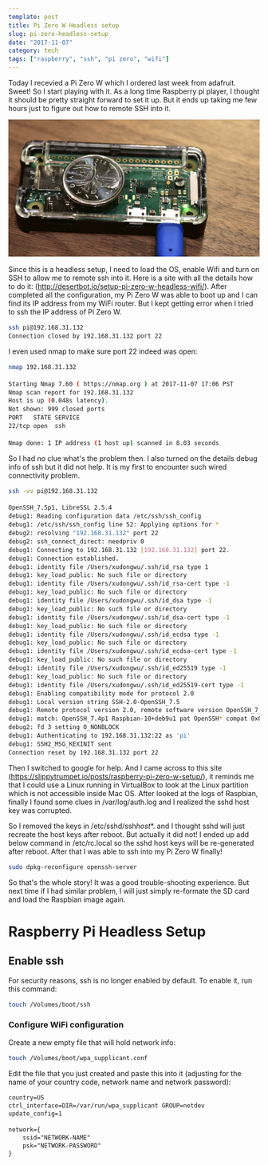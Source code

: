 ```yaml
---
template: post
title: Pi Zero W Headless setup
slug: pi-zero-headless-setup
date: "2017-11-07"
category: tech
tags: ["raspberry", "ssh", "pi zero", "wifi"]
---
```


Today I recevied a Pi Zero W which I ordered last week from adafruit. Sweet! So I start playing with it. As a long time Raspberry pi player, I thought it should be pretty straight forward to set it up. But it ends up taking me few hours just to figure out how to remote SSH into it.

![image of logo](../../assets/2017/pi-zero-w.jpg)

Since this is a headless setup, I need to load the OS, enable Wifi and turn on SSH to allow me to remote ssh into it. Here is a site with all the details how to do it: (http://desertbot.io/setup-pi-zero-w-headless-wifi/). After completed all the configuration, my Pi Zero W was able to boot up and I can find its IP address from my WiFi router. But I kept getting error when I tried to ssh the IP address of Pi Zero W.

```bash
ssh pi@192.168.31.132
Connection closed by 192.168.31.132 port 22
```

I even used nmap to make sure port 22 indeed was open:

```bash
nmap 192.168.31.132

Starting Nmap 7.60 ( https://nmap.org ) at 2017-11-07 17:06 PST
Nmap scan report for 192.168.31.132
Host is up (0.048s latency).
Not shown: 999 closed ports
PORT   STATE SERVICE
22/tcp open  ssh

Nmap done: 1 IP address (1 host up) scanned in 8.03 seconds
```

So I had no clue what's the problem then. I also turned on the details debug info of ssh but it did not help. It is my first to encounter such wired connectivity problem.

```bash
ssh -vv pi@192.168.31.132

OpenSSH_7.5p1, LibreSSL 2.5.4
debug1: Reading configuration data /etc/ssh/ssh_config
debug1: /etc/ssh/ssh_config line 52: Applying options for *
debug2: resolving "192.168.31.132" port 22
debug2: ssh_connect_direct: needpriv 0
debug1: Connecting to 192.168.31.132 [192.168.31.132] port 22.
debug1: Connection established.
debug1: identity file /Users/xudongwu/.ssh/id_rsa type 1
debug1: key_load_public: No such file or directory
debug1: identity file /Users/xudongwu/.ssh/id_rsa-cert type -1
debug1: key_load_public: No such file or directory
debug1: identity file /Users/xudongwu/.ssh/id_dsa type -1
debug1: key_load_public: No such file or directory
debug1: identity file /Users/xudongwu/.ssh/id_dsa-cert type -1
debug1: key_load_public: No such file or directory
debug1: identity file /Users/xudongwu/.ssh/id_ecdsa type -1
debug1: key_load_public: No such file or directory
debug1: identity file /Users/xudongwu/.ssh/id_ecdsa-cert type -1
debug1: key_load_public: No such file or directory
debug1: identity file /Users/xudongwu/.ssh/id_ed25519 type -1
debug1: key_load_public: No such file or directory
debug1: identity file /Users/xudongwu/.ssh/id_ed25519-cert type -1
debug1: Enabling compatibility mode for protocol 2.0
debug1: Local version string SSH-2.0-OpenSSH_7.5
debug1: Remote protocol version 2.0, remote software version OpenSSH_7.4p1 Raspbian-10+deb9u1
debug1: match: OpenSSH_7.4p1 Raspbian-10+deb9u1 pat OpenSSH* compat 0x04000000
debug2: fd 3 setting O_NONBLOCK
debug1: Authenticating to 192.168.31.132:22 as 'pi'
debug1: SSH2_MSG_KEXINIT sent
Connection reset by 192.168.31.132 port 22
```

Then I switched to google for help. And I came across to this site (https://slippytrumpet.io/posts/raspberry-pi-zero-w-setup/), it reminds me that I could use a Linux running in VirtualBox to look at the Linux partition which is not accessible inside Mac OS. After looked at the logs of Raspbian, finally I found some clues in /var/log/auth.log and I realized the sshd host key was corrupted.

So I removed the keys in /etc/sshd/ssh*host*\*. and I thought sshd will just recreate the host keys after reboot. But actually it did not! I ended up add below command in /etc/rc.local so the sshd host keys will be re-generated after reboot. After that I was able to ssh into my Pi Zero W finally!

```bash
sudo dpkg-reconfigure openssh-server
```

So that's the whole story! It was a good trouble-shooting experience. But next time if I had similar problem, I will just simply re-formate the SD card and load the Raspbian image again.

# Raspberry Pi Headless Setup

## Enable ssh

For security reasons, ssh is no longer enabled by default. To enable it, run this command:

```bash
touch /Volumes/boot/ssh
```

### Configure WiFi configuration

Create a new empty file that will hold network info:

```bash
touch /Volumes/boot/wpa_supplicant.conf
```

Edit the file that you just created and paste this into it (adjusting for the name of your country code, network name and network password):

```text
country=US
ctrl_interface=DIR=/var/run/wpa_supplicant GROUP=netdev
update_config=1

network={
    ssid="NETWORK-NAME"
    psk="NETWORK-PASSWORD"
}
```
